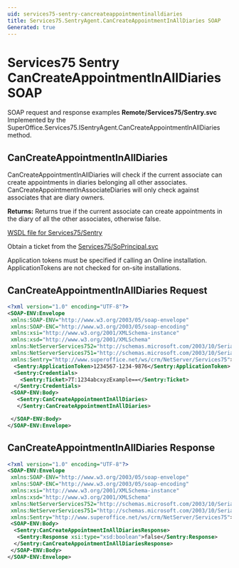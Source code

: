 ```yaml
---
uid: services75-sentry-cancreateappointmentinalldiaries
title: Services75.SentryAgent.CanCreateAppointmentInAllDiaries SOAP
Generated: true
---
```


# Services75 Sentry CanCreateAppointmentInAllDiaries SOAP

SOAP request and response examples **Remote/Services75/Sentry.svc**
Implemented by the <see cref="M:SuperOffice.Services75.ISentryAgent.CanCreateAppointmentInAllDiaries">SuperOffice.Services75.ISentryAgent.CanCreateAppointmentInAllDiaries</see> method.

## CanCreateAppointmentInAllDiaries

CanCreateAppointmentInAllDiaries will check if the current associate can create appointments in diaries belonging all other associates. CanCreateAppointmentInAssociateDiaries will only check against associates that are diary owners.


**Returns:** Returns true if the current associate can create appointments in the diary of all the other associates, otherwise false.


[WSDL file for Services75/Sentry](../Services75-Sentry.md)

Obtain a ticket from the [Services75/SoPrincipal.svc](../SoPrincipal/index.md)

Application tokens must be specified if calling an Online installation. ApplicationTokens are not checked for on-site installations.

## CanCreateAppointmentInAllDiaries Request

```xml
<?xml version="1.0" encoding="UTF-8"?>
<SOAP-ENV:Envelope
 xmlns:SOAP-ENV="http://www.w3.org/2003/05/soap-envelope"
 xmlns:SOAP-ENC="http://www.w3.org/2003/05/soap-encoding"
 xmlns:xsi="http://www.w3.org/2001/XMLSchema-instance"
 xmlns:xsd="http://www.w3.org/2001/XMLSchema"
 xmlns:NetServerServices752="http://schemas.microsoft.com/2003/10/Serialization/Arrays"
 xmlns:NetServerServices751="http://schemas.microsoft.com/2003/10/Serialization/"
 xmlns:Sentry="http://www.superoffice.net/ws/crm/NetServer/Services75">
  <Sentry:ApplicationToken>1234567-1234-9876</Sentry:ApplicationToken>
  <Sentry:Credentials>
    <Sentry:Ticket>7T:1234abcxyzExample==</Sentry:Ticket>
  </Sentry:Credentials>
 <SOAP-ENV:Body>
   <Sentry:CanCreateAppointmentInAllDiaries>
   </Sentry:CanCreateAppointmentInAllDiaries>

 </SOAP-ENV:Body>
</SOAP-ENV:Envelope>

```


## CanCreateAppointmentInAllDiaries Response

```xml
<?xml version="1.0" encoding="UTF-8"?>
<SOAP-ENV:Envelope
 xmlns:SOAP-ENV="http://www.w3.org/2003/05/soap-envelope"
 xmlns:SOAP-ENC="http://www.w3.org/2003/05/soap-encoding"
 xmlns:xsi="http://www.w3.org/2001/XMLSchema-instance"
 xmlns:xsd="http://www.w3.org/2001/XMLSchema"
 xmlns:NetServerServices752="http://schemas.microsoft.com/2003/10/Serialization/Arrays"
 xmlns:NetServerServices751="http://schemas.microsoft.com/2003/10/Serialization/"
 xmlns:Sentry="http://www.superoffice.net/ws/crm/NetServer/Services75">
 <SOAP-ENV:Body>
  <Sentry:CanCreateAppointmentInAllDiariesResponse>
   <Sentry:Response xsi:type="xsd:boolean">false</Sentry:Response>
  </Sentry:CanCreateAppointmentInAllDiariesResponse>
 </SOAP-ENV:Body>
</SOAP-ENV:Envelope>

```

